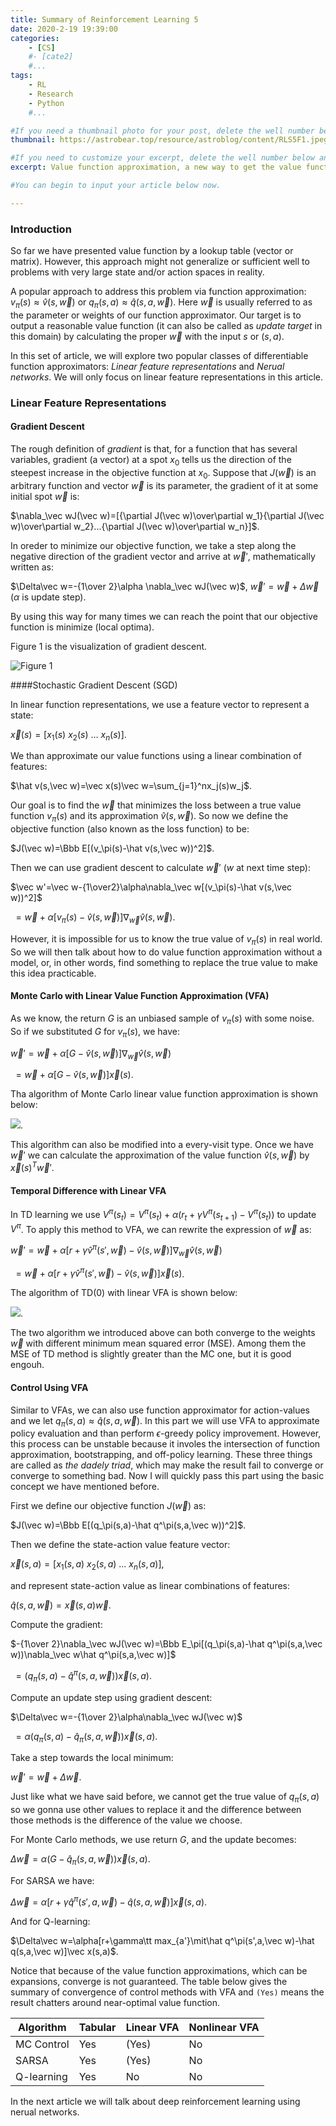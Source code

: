 ```yaml
---
title: Summary of Reinforcement Learning 5
date: 2020-2-19 19:39:00
categories: 
	- [CS]
	#- [cate2]
	#...
tags: 
	- RL
	- Research
	- Python
	#...

#If you need a thumbnail photo for your post, delete the well number below and finish the directory.
thumbnail: https://astrobear.top/resource/astroblog/content/RLS5F1.jpeg

#If you need to customize your excerpt, delete the well number below and input something. You can also input <!-- more --> in your article to divide the excerpt and other contents.
excerpt: Value function approximation, a new way to get the value function. 

#You can begin to input your article below now.

---
```


### Introduction

So far we have presented value function by a lookup table (vector or matrix). However, this approach might not generalize or sufficient well to problems with very large state and/or action spaces in reality. 

A popular approach to address this problem via function approximation: $v_\pi(s)\approx \hat v(s,\vec w)$ or $q_\pi(s,a)\approx\hat q(s,a,\vec w)$. Here $\vec w$ is usually referred to as the parameter or weights of our function approximator. Our target is to output a reasonable value function (it can also be called as *update target* in this domain) by calculating the proper $\vec w$ with the input $s$ or $(s,a)$.

In this set of article, we will explore two popular classes of differentiable function approximators: *Linear feature representations* and *Nerual networks*. We will only focus on linear feature representations in this article. 

### Linear Feature Representations

#### Gradient Descent

The rough definition of *gradient* is that, for a function that has several variables, gradient (a vector) at a spot $x_0$ tells us the direction of the steepest increase in the objective function at $x_0$. Suppose that $J(\vec w)$ is an arbitrary function and vector $\vec w$ is its parameter, the gradient of it at some initial spot $\vec w$ is: 

$\nabla_\vec wJ(\vec w)=[{\partial J(\vec w)\over\partial w_1}{\partial J(\vec w)\over\partial w_2}...{\partial J(\vec w)\over\partial w_n}]$. 

In oreder to minimize our objective function, we take a step along the negative direction of the gradient vector and arrive at $\vec w'$, mathematically written as: 

$\Delta\vec w=-{1\over 2}\alpha \nabla_\vec wJ(\vec w)$, $\vec w'=\vec w+\Delta \vec w$ ($\alpha$ is update step). 

By using this way for many times we can reach the point that our objective function is minimize (local optima). 

Figure 1 is the visualization of gradient descent. 

![Figure 1](https://astrobear.top/resource/astroblog/content/RLS5F1.jpeg)

####Stochastic Gradient Descent (SGD)

In linear function representations, we use a feature vector to represent a state: 

$\vec x(s)=[x_1(s)\ x_2(s)\ ...\ x_n(s)]$. 

We than approximate our value functions using a linear combination of features: 

$\hat v(s,\vec w)=\vec x(s)\vec w=\sum_{j=1}^nx_j(s)w_j$. 

Our goal is to find the $\vec w$ that minimizes the loss between a true value function $v_\pi(s)$ and its approximation $\hat v(s,\vec w)$. So now we define the objective function (also known as the loss function) to be: 

$J(\vec w)=\Bbb E[(v_\pi(s)-\hat v(s,\vec w))^2]$. 

Then we can use gradient descent to calculate $\vec w'$ ($w$ at next time step): 

$\vec w'=\vec w-{1\over2}\alpha\nabla_\vec w[(v_\pi(s)-\hat v(s,\vec w))^2]$

​    $=\vec w+\alpha[v_\pi(s)-\hat v(s,\vec w)]\nabla_\vec w\hat v(s,\vec w)$. 

However, it is impossible for us to know the true value of $v_\pi(s)$ in real world. So we will then talk about how to do value function approximation without a model, or, in other words, find something to replace the true value to make this idea practicable. 

#### Monte Carlo with Linear Value Function Approximation (VFA)

As we know, the return $G$ is an unbiased sample of $v_\pi(s)$ with some noise. So if we substituted $G$ for $v_\pi(s)$, we have: 

$\vec w'=\vec w+\alpha[G-\hat v(s,\vec w)]\nabla_\vec w\hat v(s,\vec w)$ 

​    $=\vec w+\alpha[G-\hat v(s,\vec w)]\vec x(s)$. 

Tha algorithm of Monte Carlo linear value function approximation is shown below: 

![](https://astrobear.top/resource/astroblog/content/RLS5F2.jpeg). 

This algorithm can also be modified into a every-visit type. Once we have $\vec w'$ we can calculate the approximation of the value function $\hat v(s,\vec w)$ by $\vec x(s)^T\vec w'$. 

#### Temporal Difference with Linear VFA

In TD learning we use $V^\pi(s_t)=V^\pi(s_t)+\alpha(r_t+\gamma V^\pi(s_{t+1})-V^\pi(s_t))$ to update $V^\pi$. To apply this method to VFA, we can rewrite the expression of $\vec w$ as: 

$\vec w'=\vec w+\alpha[r+\gamma \hat v^\pi(s',\vec w)-\hat v(s,\vec w)]\nabla_\vec w\hat v(s,\vec w)$ 

​    $=\vec w+\alpha[r+\gamma \hat v^\pi(s',\vec w)-\hat v(s,\vec w)]\vec x(s)$. 

The algorithm of TD(0) with linear VFA is shown below: 

![](https://astrobear.top/resource/astroblog/content/RLS5F3.png).

The two algorithm we introduced above can both converge to the weights $\vec w$ with different minimum mean squared error (MSE). Among them the MSE of TD method is slightly greater than the MC one, but it is good engouh. 

#### Control Using VFA

Similar to VFAs, we can also use function approximator for action-values and we let $q_\pi(s,a)\approx\hat q(s,a,\vec w)$. In this part we will use VFA to approximate policy evaluation and than perform $\epsilon$-greedy policy improvement. However, this process can be unstable because it involes the intersection of function approximation, bootstrapping, and off-policy learning. These three things are called as *the dadely triad*, which may make the result fail to converge or converge to something bad. Now I will quickly pass this part using the basic concept we have mentioned before. 

First we define our objective function $J(\vec w)$ as: 

$J(\vec w)=\Bbb E[(q_\pi(s,a)-\hat q^\pi(s,a,\vec w))^2]$. 

Then we define the state-action value feature vector: 

$\vec x(s,a)=[x_1(s,a)\ x_2(s,a)\ ...\ x_n(s,a)]$, 

and represent state-action value as linear combinations of features: 

$\hat q(s,a,\vec w)=\vec x(s,a)\vec w$. 

Compute the gradient: 

$-{1\over 2}\nabla_\vec wJ(\vec w)=\Bbb E_\pi[(q_\pi(s,a)-\hat q^\pi(s,a,\vec w))\nabla_\vec w\hat q^\pi(s,a,\vec w)]$

​                      $=(q_\pi(s,a)-\hat q^\pi(s,a,\vec w))\vec x(s,a)$. 

Compute an update step using gradient descent:

$\Delta\vec w=-{1\over 2}\alpha\nabla_\vec wJ(\vec w)$

​       $=\alpha(q_\pi(s,a)-\hat q_\pi(s,a,\vec w))\vec x(s,a)$. 

Take a step towards the local minimum: 

$\vec w'=\vec w+ \Delta\vec w$.  

Just like what we have said before, we cannot get the true value of $q_\pi(s,a)$ so we gonna use other values to replace it and the difference between those methods is the difference of the value we choose. 

For Monte Carlo methods, we use return $G$, and the update becomes: 

$\Delta\vec w=\alpha(G-\hat q_\pi(s,a,\vec w))\vec x(s,a)$. 

For SARSA we have: 

$\Delta\vec w=\alpha[r+\gamma \hat q^\pi(s',a,\vec w)-\hat q(s,a,\vec w)]\vec x(s,a)$. 

And for Q-learning: 

$\Delta\vec w=\alpha[r+\gamma\tt max_{a'}\mit\hat q^\pi(s',a,\vec w)-\hat q(s,a,\vec w)]\vec x(s,a)$. 

Notice that because of the value function approximations, which can be expansions, converge is not guaranteed. The table below gives the summary of convergence of control methods with VFA and `(Yes)` means the result chatters around near-optimal value function.

| Algorithm  | Tabular | Linear VFA | Nonlinear VFA |
| ---------- | ------- | ---------- | ------------- |
| MC Control | Yes     | (Yes)      | No            |
| SARSA      | Yes     | (Yes)      | No            |
| Q-learning | Yes     | No         | No            |

In the next article we will talk about deep reinforcement learning using nerual networks. 